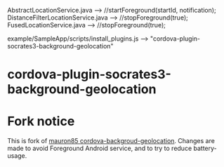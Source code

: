 AbstractLocationService.java --> //startForeground(startId, notification);
DistanceFilterLocationService.java --> //stopForeground(true);
FusedLocationService.java --> //stopForeground(true);

example/SampleApp/scripts/install_plugins.js --> "cordova-plugin-socrates3-background-geolocation"

cordova-plugin-socrates3-background-geolocation
==============================

Fork notice
==============================

This is fork of [mauron85 cordova-backgroud-geolocation](https://github.com/mauron85/cordova-plugin-background-geolocation). Changes are made to avoid Foreground Android service, and to try to reduce battery-usage.
